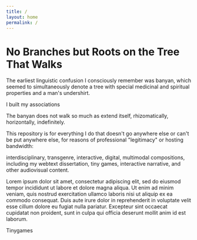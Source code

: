 ```yaml
---
title: /
layout: home
permalink: /
---
```


# No Branches but Roots on the Tree That Walks

The earliest linguistic confusion I consciously remember was banyan, which seemed to simultaneously denote a tree with special medicinal and spiritual properties and a man's undershirt. 

I built my associations 

The banyan does not walk so much as extend itself, rhizomatically, horizontally, indefinitely. 

This repository is for everything I do that doesn't go anywhere else or can't be put anywhere else, for reasons of professional "legitimacy" or hosting bandwidth: 

 interdisciplinary, transgenre, interactive, digital, multimodal compositions, including my webtext dissertation, tiny games, interactive narrative, and other audiovisual content. 

Lorem ipsum dolor sit amet, consectetur adipiscing elit, sed do eiusmod tempor incididunt ut labore et dolore magna aliqua. Ut enim ad minim veniam, quis nostrud exercitation ullamco laboris nisi ut aliquip ex ea commodo consequat. Duis aute irure dolor in reprehenderit in voluptate velit esse cillum dolore eu fugiat nulla pariatur. Excepteur sint occaecat cupidatat non proident, sunt in culpa qui officia deserunt mollit anim id est laborum.

Tinygames 
